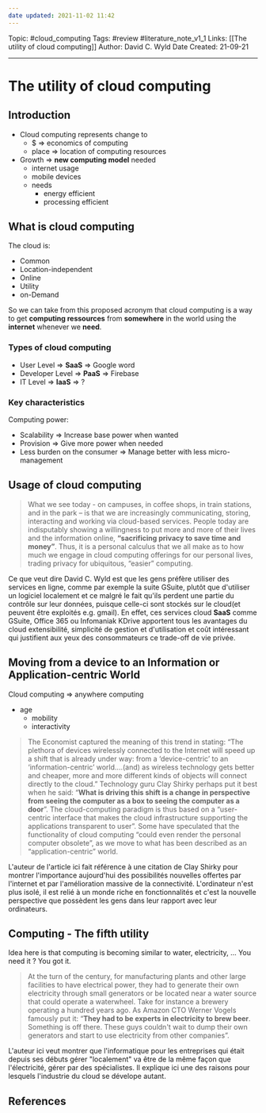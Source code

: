 ```yaml
---
date updated: 2021-11-02 11:42
---
```


Topic: #cloud_computing
Tags: #review #literature_note_v1_1
Links: [[The utility of cloud computing]]
Author: David C. Wyld
Date Created: 21-09-21

---

# The utility of cloud computing

## Introduction

- Cloud computing represents change to
  - $ => economics of computing
  - place => location of computing resources
- Growth => **new computing model** needed
  - internet usage
  - mobile devices
  - needs
    - energy efficient
    - processing efficient

## What is cloud computing

The cloud is:

- Common
- Location-independent
- Online
- Utility
- on-Demand

So we can take from this proposed acronym that cloud computing is a way to get **computing ressources** from **somewhere** in the world using the **internet** whenever we **need**.

### Types of cloud computing

- User Level => **SaaS** => Google word
- Developer Level => **PaaS** => Firebase
- IT Level => **IaaS** => ?

### Key characteristics

Computing power:

- Scalability =>  Increase base power when wanted
- Provision => Give more power when needed
- Less burden on the consumer => Manage better with less micro-management

## Usage of cloud computing

> What we see today - on campuses, in coffee shops, in train stations, and in the park – is that we are increasingly communicating, storing, interacting and working via cloud-based services. People today are indisputably showing a willingness to put more and more of their lives and the information online, **“sacrificing privacy to save time and money”**. Thus, it is a personal calculus that we all make as to how much we engage in cloud computing offerings for our personal lives, trading privacy for ubiquitous, “easier” computing.

Ce que veut dire David C. Wyld est que les gens préfère utiliser des services en ligne, comme par exemple la suite GSuite, plutôt que d'utiliser un logiciel localement et ce malgré le fait qu'ils perdent une partie du contrôle sur leur données, puisque celle-ci sont stockés sur le cloud(et peuvent être exploités e.g. gmail).
En effet, ces services cloud **SaaS** comme GSuite, Office 365 ou Infomaniak KDrive apportent tous les avantages du cloud extensibilité, simplicité de gestion et d'utilisation et coût intéressant qui justifient aux yeux des consommateurs ce trade-off de vie privée.

## Moving from a device to an Information or Application-centric World

Cloud computing => anywhere computing

- age
  - mobility
  - interactivity

> The Economist captured the meaning of this trend in stating: “The plethora of devices wirelessly connected to the Internet will speed up a shift that is already under way: from a ‘device-centric’ to an ‘information-centric’ world....(and) as wireless technology gets better and cheaper, more and more different kinds of objects will connect directly to the cloud.” Technology guru Clay Shirky perhaps put it best when he said: “**What is driving this shift is a change in perspective from seeing the computer as a box to seeing the computer as a door**”. The cloud-computing paradigm is thus based on a “user-centric interface that makes the cloud infrastructure supporting the applications transparent to user”. Some have speculated that the functionality of cloud computing “could even render the personal computer obsolete”, as we move to what has been described as an “application-centric” world.

L'auteur de l'article ici fait référence à une citation de Clay Shirky pour montrer l'importance aujourd'hui des possibilités nouvelles offertes par l'internet et par l'amélioration massive de la connectivité.
L'ordinateur n'est plus isolé, il est relié à un monde riche en fonctionnalités et c'est la nouvelle perspective que possèdent les gens dans leur rapport avec leur ordinateurs.

## Computing - The fifth utility

Idea here is that computing is becoming similar to water, electricity, ...
You need it ? You got it.

> At the turn of the century, for manufacturing plants and other large facilities to have electrical power, they had to generate their own electricity through small generators or be located near a water source that could operate a waterwheel. Take for instance a brewery operating a hundred years ago. As Amazon CTO Werner Vogels famously put it: “**They had to be experts in electricity to brew beer**. Something is off there. These guys couldn't wait to dump their own generators and start to use electricity from other companies”.

L'auteur ici veut montrer que l'informatique pour les entreprises qui était depuis ses débuts gérer "localement" va être de la même façon que l'électricité, gérer par des spécialistes.
Il explique ici une des raisons pour lesquels l'industrie du cloud se dévelope autant.

## References
